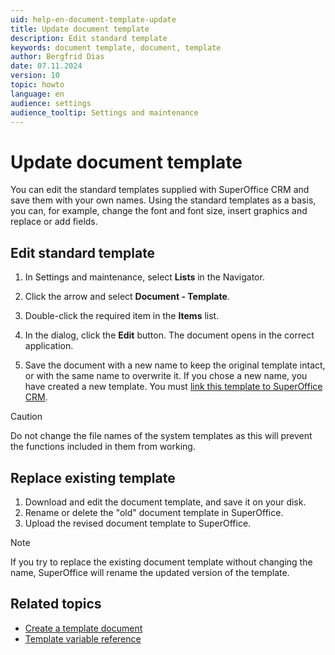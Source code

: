 ```yaml
---
uid: help-en-document-template-update
title: Update document template
description: Edit standard template
keywords: document template, document, template
author: Bergfrid Dias
date: 07.11.2024
version: 10
topic: howto
language: en
audience: settings
audience_tooltip: Settings and maintenance
---
```


# Update document template

You can edit the standard templates supplied with SuperOffice CRM and save them with your own names. Using the standard templates as a basis, you can, for example, change the font and font size, insert graphics and replace or add fields.

## Edit standard template

1. In Settings and maintenance, select **Lists** in the Navigator.

2. Click the arrow and select **Document - Template**.

3. Double-click the required item in the **Items** list.

4. In the dialog, click the **Edit** button. The document opens in the correct application.

5. Save the document with a new name to keep the original template intact, or with the same name to overwrite it.
    If you chose a new name, you have created a new template. You must [link this template to SuperOffice CRM][1].

> [!CAUTION]
> Do not change the file names of the system templates as this will prevent the functions included in them from working.

## Replace existing template

1. Download and edit the document template, and save it on your disk.
2. Rename or delete the "old" document template in SuperOffice.
3. Upload the revised document template to SuperOffice.

> [!NOTE]
> If you try to replace the existing document template without changing the name, SuperOffice will rename the updated version of the template.

## Related topics

* [Create a template document][2]
* [Template variable reference][3]

<!-- Referenced links -->
[1]: link-template.md
[2]: ../learn/create.md
[3]: ../../../../en/document/templates/variables/index.md

<!-- Referenced images -->
